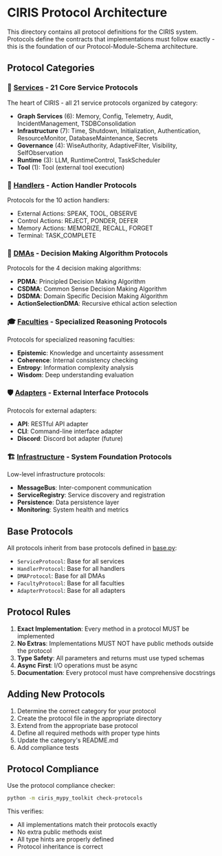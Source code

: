# CIRIS Protocol Architecture

This directory contains all protocol definitions for the CIRIS system. Protocols define the contracts that implementations must follow exactly - this is the foundation of our Protocol-Module-Schema architecture.

## Protocol Categories

### 🧠 [Services](./services/) - 21 Core Service Protocols
The heart of CIRIS - all 21 service protocols organized by category:
- **Graph Services** (6): Memory, Config, Telemetry, Audit, IncidentManagement, TSDBConsolidation
- **Infrastructure** (7): Time, Shutdown, Initialization, Authentication, ResourceMonitor, DatabaseMaintenance, Secrets
- **Governance** (4): WiseAuthority, AdaptiveFilter, Visibility, SelfObservation
- **Runtime** (3): LLM, RuntimeControl, TaskScheduler
- **Tool** (1): Tool (external tool execution)

### 🎯 [Handlers](./handlers/) - Action Handler Protocols
Protocols for the 10 action handlers:
- External Actions: SPEAK, TOOL, OBSERVE
- Control Actions: REJECT, PONDER, DEFER
- Memory Actions: MEMORIZE, RECALL, FORGET
- Terminal: TASK_COMPLETE

### 🧮 [DMAs](./dmas/) - Decision Making Algorithm Protocols
Protocols for the 4 decision making algorithms:
- **PDMA**: Principled Decision Making Algorithm
- **CSDMA**: Common Sense Decision Making Algorithm
- **DSDMA**: Domain Specific Decision Making Algorithm
- **ActionSelectionDMA**: Recursive ethical action selection

### 🎓 [Faculties](./faculties/) - Specialized Reasoning Protocols
Protocols for specialized reasoning faculties:
- **Epistemic**: Knowledge and uncertainty assessment
- **Coherence**: Internal consistency checking
- **Entropy**: Information complexity analysis
- **Wisdom**: Deep understanding evaluation

### 🛡️ [Adapters](./adapters/) - External Interface Protocols
Protocols for external adapters:
- **API**: RESTful API adapter
- **CLI**: Command-line interface adapter
- **Discord**: Discord bot adapter (future)

### 🏗️ [Infrastructure](./infrastructure/) - System Foundation Protocols
Low-level infrastructure protocols:
- **MessageBus**: Inter-component communication
- **ServiceRegistry**: Service discovery and registration
- **Persistence**: Data persistence layer
- **Monitoring**: System health and metrics

## Base Protocols

All protocols inherit from base protocols defined in [base.py](./base.py):
- `ServiceProtocol`: Base for all services
- `HandlerProtocol`: Base for all handlers
- `DMAProtocol`: Base for all DMAs
- `FacultyProtocol`: Base for all faculties
- `AdapterProtocol`: Base for all adapters

## Protocol Rules

1. **Exact Implementation**: Every method in a protocol MUST be implemented
2. **No Extras**: Implementations MUST NOT have public methods outside the protocol
3. **Type Safety**: All parameters and returns must use typed schemas
4. **Async First**: I/O operations must be async
5. **Documentation**: Every protocol must have comprehensive docstrings

## Adding New Protocols

1. Determine the correct category for your protocol
2. Create the protocol file in the appropriate directory
3. Extend from the appropriate base protocol
4. Define all required methods with proper type hints
5. Update the category's README.md
6. Add compliance tests

## Protocol Compliance

Use the protocol compliance checker:
```bash
python -m ciris_mypy_toolkit check-protocols
```

This verifies:
- All implementations match their protocols exactly
- No extra public methods exist
- All type hints are properly defined
- Protocol inheritance is correct
